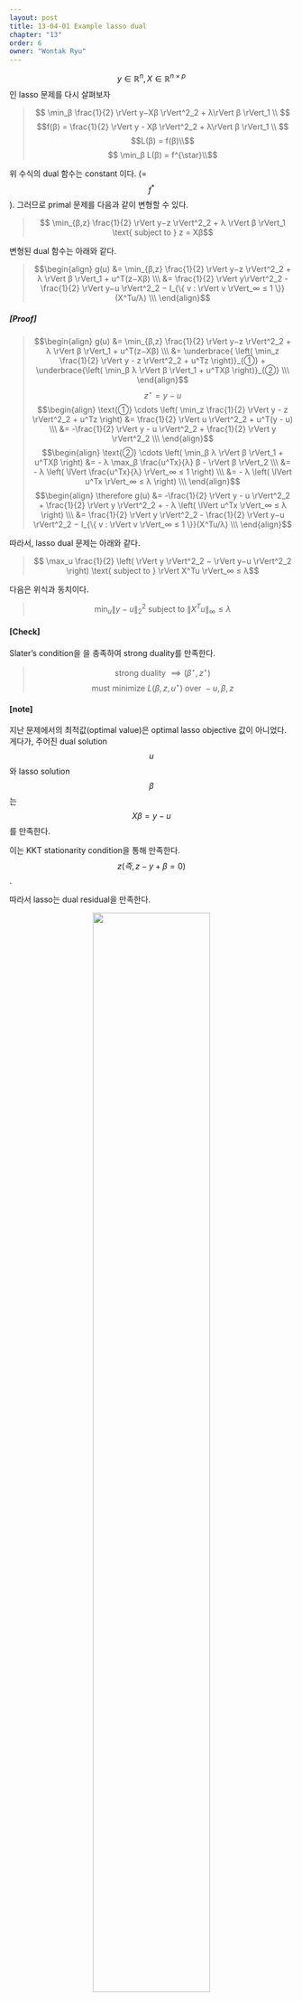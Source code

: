 ```yaml
---
layout: post
title: 13-04-01 Example lasso dual
chapter: "13"
order: 6
owner: "Wontak Ryu"
---
```


$$y ∈ \mathbb{R}^n, X ∈ \mathbb{R}^{n×p}$$인 lasso 문제를 다시 살펴보자

> $$ \min_β \frac{1}{2} \rVert y−Xβ \rVert^2_2 + λ\rVert β \rVert_1 \\ $$
> $$f(β) = \frac{1}{2} \rVert y - Xβ \rVert^2_2 +  λ\rVert β \rVert_1 \\ $$
> $$L(β) = f(β)\\$$
>  $$ \min_β L(β) = f^{\star}\\$$

위 수식의 dual 함수는 constant 이다. (= $$f^{*}$$). 
그러므로 primal 문제를 다음과 같이 변형할 수 있다.

> $$ \min_{β,z} \frac{1}{2} \rVert y−z \rVert^2_2 + λ \rVert β \rVert_1 \text{ subject to } z = Xβ$$

변형된 dual 함수는 아래와 같다.
> $$\begin{align}
> g(u) &= \min_{β,z} \frac{1}{2} \rVert y−z \rVert^2_2 + λ \rVert β \rVert_1 + u^T(z−Xβ) \\\
> &= \frac{1}{2} \rVert y\rVert^2_2 - \frac{1}{2} \rVert y−u \rVert^2_2 − I_{\{ v : \rVert v \rVert_∞ ≤ 1 \}}(X^Tu/λ) \\\
> \end{align}$$
> 

##### [Proof]
> $$\begin{align}
> g(u) &= \min_{β,z} \frac{1}{2} \rVert y−z \rVert^2_2 + λ \rVert β \rVert_1 + u^T(z−Xβ) \\\
> &= \underbrace{ \left( \min_z \frac{1}{2} \rVert y - z \rVert^2_2 + u^Tz \right)}_{①} + \underbrace{\left( \min_β  λ \rVert β \rVert_1 + u^TXβ \right)}_{②} \\\
> \end{align}$$
> $$ z^{\star} = y - u$$
> $$\begin{align}
> \text{①} \cdots \left( \min_z \frac{1}{2} \rVert y - z \rVert^2_2 + u^Tz \right)
> &= \frac{1}{2} \rVert u \rVert^2_2 + u^T(y - u) \\\
> &= -\frac{1}{2} \rVert y - u \rVert^2_2 + \frac{1}{2} \rVert y \rVert^2_2 \\\
> \end{align}$$
> $$\begin{align}
> \text{②} \cdots \left( \min_β  λ \rVert β \rVert_1 + u^TXβ \right) 
> &= - λ \max_β \frac{u^Tx}{λ} β - \rVert β \rVert_2 \\\
> &= - λ \left( \lVert \frac{u^Tx}{λ} \rVert_∞ ≤ 1 \right) \\\
> &= - λ \left( \lVert u^Tx \rVert_∞ ≤ λ \right) \\\
> \end{align}$$
> $$\begin{align}
> \therefore g(u) &= -\frac{1}{2} \rVert y - u \rVert^2_2 + \frac{1}{2} \rVert y \rVert^2_2 + - λ \left( \lVert u^Tx \rVert_∞ ≤ λ \right) \\\
> &= \frac{1}{2} \rVert y \rVert^2_2 - \frac{1}{2} \rVert y−u \rVert^2_2 − I_{\{ v : \rVert v \rVert_∞ ≤ 1 \}}(X^Tu/λ) \\\
> \end{align}$$

따라서, lasso dual 문제는 아래와 같다.

> $$ \max_u \frac{1}{2} \left( \rVert y \rVert^2_2 − \rVert y−u \rVert^2_2 \right) \text{ subject to } \rVert X^Tu \rVert_∞ ≤ λ$$

다음은 위식과 동치이다.

> $$ \min_u \rVert y−u \rVert^2_2 \text{ subject to } \rVert X^Tu \rVert_∞ ≤ λ$$

#### [Check]
Slater’s condition을 을 충족하여 strong duality를 만족한다. 
> $$ \text{strong duality } \implies (β^{\star}, z^{\star})$$
> $$ \text{ must minimize  } L( β, z, u^{\star} ) \text{ over } -u, β, z$$

#### [note]
지난 문제에서의 최적값(optimal value)은 optimal lasso objective 값이 아니었다.
게다가, 주어진 dual solution $$u$$와 lasso solution $$β$$는 $$Xβ = y−u$$를 만족한다.

이는 KKT stationarity condition을 통해 만족한다.
$$z (즉, z−y + β = 0)$$. 

따라서 lasso는 dual residual을 만족한다.

<figure class="image" style="align: center;">
<p align="center">
 <img src="https://wikidocs.net/images/page/21003/Conjugate_LassoDual_Example.png" alt="" width="70%" height="70%">
 <figcaption style="text-align: center;">[Fig2] Lasso Dual [1]</figcaption>
</p>
</figure>